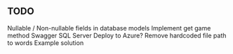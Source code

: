 ## TODO

Nullable / Non-nullable fields in database models
Implement get game method
Swagger
SQL Server
Deploy to Azure?
Remove hardcoded file path to words
Example solution